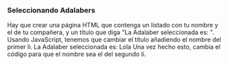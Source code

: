### Seleccionando Adalabers
Hay que crear una página HTML que contenga un listado con tu nombre y el de tu compañera, y un título que diga "La Adalaber seleccionada es: ". 
Usando JavaScript, tenemos que cambiar el título añadiendo el nombre del primer li.
La Adalaber seleccionada es: Lola
Una vez hecho esto, cambia el código para que el nombre sea el del segundo li.